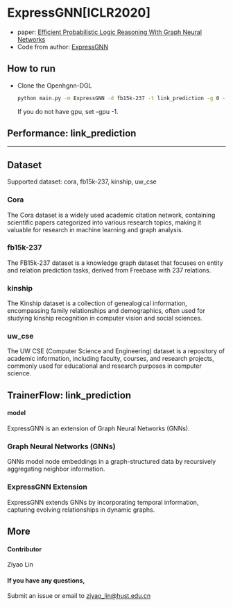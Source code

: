# ExpressGNN[ICLR2020]

-   paper: [Efficient Probabilistic Logic Reasoning With Graph Neural Networks](https://arxiv.org/abs/2001.11850)
-   Code from author: [ExpressGNN](https://github.com/expressGNN/ExpressGNN)


## How to run

- Clone the Openhgnn-DGL

  ```bash
  python main.py -m ExpressGNN -d fb15k-237 -t link_prediction -g 0 --use_best_config
  ```

  If you do not have gpu, set -gpu -1.


## Performance: link_prediction

---

## Dataset

Supported dataset: cora, fb15k-237, kinship, uw_cse

### Cora

The Cora dataset is a widely used academic citation network, containing scientific papers categorized into various research topics, making it valuable for research in machine learning and graph analysis.

### fb15k-237

The FB15k-237 dataset is a knowledge graph dataset that focuses on entity and relation prediction tasks, derived from Freebase with 237 relations.

### kinship

The Kinship dataset is a collection of genealogical information, encompassing family relationships and demographics, often used for studying kinship recognition in computer vision and social sciences.

### uw_cse


The UW CSE (Computer Science and Engineering) dataset is a repository of academic information, including faculty, courses, and research projects, commonly used for educational and research purposes in computer science.

## TrainerFlow: link_prediction

#### model

ExpressGNN is an extension of Graph Neural Networks (GNNs).

### Graph Neural Networks (GNNs)

GNNs model node embeddings in a graph-structured data by recursively aggregating neighbor information.

### ExpressGNN Extension

ExpressGNN extends GNNs by incorporating temporal information, capturing evolving relationships in dynamic graphs.


## More

#### Contributor

Ziyao Lin

#### If you have any questions,

Submit an issue or email to  ziyao_lin@hust.edu.cn